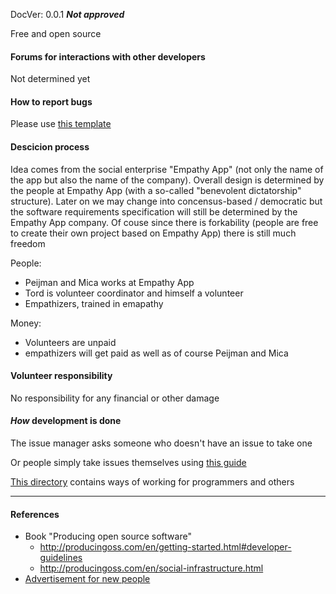 DocVer: 0.0.1
***Not approved***


Free and open source


#### Forums for interactions with other developers

Not determined yet


#### How to report bugs

Please use [this template](../ways-of-working/templates/bug-report.md)


#### Descicion process

Idea comes from the social enterprise "Empathy App" (not only the name of the app but also the name of the company). Overall design is determined by the people at Empathy App (with a so-called "benevolent dictatorship" structure). Later on we may change into concensus-based / democratic but the software requirements specification will still be determined by the Empathy App company. Of couse since there is forkability (people are free to create their own project based on Empathy App) there is still much freedom

People:
* Peijman and Mica works at Empathy App
* Tord is volunteer coordinator and himself a volunteer
* Empathizers, trained in emapathy

Money:
* Volunteers are unpaid
* empathizers will get paid as well as of course Peijman and Mica


#### Volunteer responsibility

No responsibility for any financial or other damage


#### *How* development is done

The issue manager asks someone who doesn't have an issue to take one

Or people simply take issues themselves using [this guide](howto/finding-an-issue-to-work-on.md)

[This directory](../ways-of-working) contains ways of working for programmers and others



***

#### References
* Book "Producing open source software"
  * http://producingoss.com/en/getting-started.html#developer-guidelines
  * http://producingoss.com/en/social-infrastructure.html
* [Advertisement for new people](../misc/advertisement-for-devs.md)

